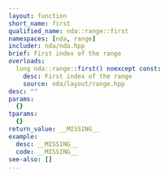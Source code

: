 ```yaml
---
layout: function
short_name: first
qualified_name: nda::range::first
namespaces: [nda, range]
includer: nda/nda.hpp
brief: First index of the range
overloads:
  long nda::range::first() noexcept const:
    desc: First index of the range
    source: nda/layout/range.hpp
desc: ""
params:
  {}
tparams:
  {}
return_value: __MISSING__
example:
  desc: __MISSING__
  code: __MISSING__
see-also: []
...
```


